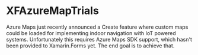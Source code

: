 # XFAzureMapTrials
Azure Maps just recently announced a Create feature where custom maps could be loaded for implementing indoor navigation with IoT powered systems. Unfortunately this requires Azure Maps SDK support, which hasn't been provided to Xamarin.Forms yet. The end goal is to achieve that.
